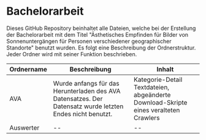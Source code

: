 # Bachelorarbeit

Dieses GitHub Repository beinhaltet alle Dateien, welche bei der Erstellung der Bachelorarbeit mit dem Titel "Ästhetisches Empfinden für Bilder von Sonnenuntergängen für Personen verschiedener geographischer Standorte" benutzt wurden. Es folgt eine Beschreibung der Ordnerstruktur. Jeder Ordner wird mit seiner Funktion beschrieben.

|Ordnername| Beschreibung| Inhalt|
|--|--|--|
| AVA | Wurde anfangs für das Herunterladen des AVA Datensatzes. Der Datensatz wurde letzten Endes nicht benutzt. | Kategorie-Detail Textdateien, abgeänderte Download-Skripte eines veralteten Crawlers |
|Auswerter|--|--|



